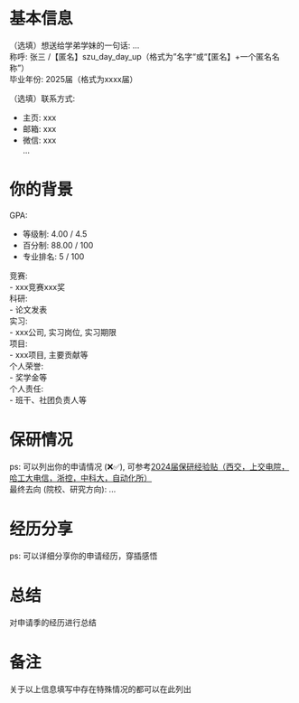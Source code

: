 # 基本信息
（选填）想送给学弟学妹的一句话: ...<br>
称呼: 张三 /【匿名】szu_day_day_up（格式为”名字“或“【匿名】+一个匿名名称”）<br>
毕业年份: 2025届（格式为xxxx届）<br>

（选填）联系方式: <br>
- 主页: xxx<br>
- 邮箱: xxx<br>
- 微信: xxx<br>
...<br>

# 你的背景
GPA: <br>
- 等级制: 4.00 / 4.5<br>
- 百分制: 88.00 / 100<br>
- 专业排名: 5 / 100<br>

竞赛:<br>
    - xxx竞赛xxx奖<br>
科研: <br>
    - 论文发表<br>
实习: <br>
    - xxx公司, 实习岗位, 实习期限<br>
项目:<br>
    - xxx项目, 主要贡献等<br>
个人荣誉:<br>
    - 奖学金等<br>
个人责任:<br>
    - 班干、社团负责人等<br>

# 保研情况
ps: 可以列出你的申请情况 (❌✅), 可参考[2024届保研经验贴（西交，上交电院，哈工大电信，浙控，中科大，自动化所）](https://zhuanlan.zhihu.com/p/656435604)<br>
最终去向 (院校、研究方向): ...

# 经历分享
ps: 可以详细分享你的申请经历，穿插感悟

# 总结
对申请季的经历进行总结

# 备注
关于以上信息填写中存在特殊情况的都可以在此列出